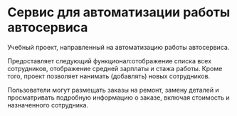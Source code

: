 # **Сервис для автоматизации работы автосервиса**

Учебный проект, направленный на автоматизацию работы автосервиса. 

Предоставляет следующий  функционал:отображение списка всех сотрудников, отображение средней зарплаты и стажа работы. Кроме того, проект позволяет нанимать (добавлять) новых сотрудников.

Пользователи могут размещать заказы на ремонт, замену деталей и просматривать подробную информацию о заказе, включая стоимость и назначенного сотрудника.
